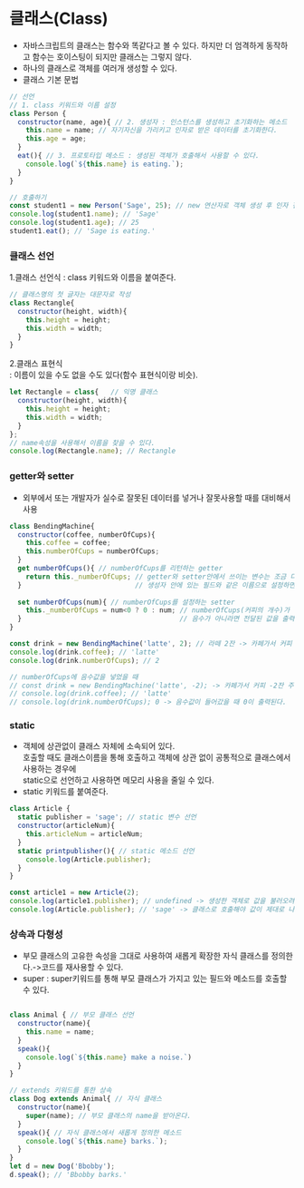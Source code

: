 # 클래스(Class)  
- 자바스크립트의 클래스는 함수와 똑같다고 볼 수 있다. 하지만 더 엄격하게 동작하고 함수는 호이스팅이 되지만 클래스는 그렇지 않다.  
- 하나의 클래스로 객체를 여러개 생성할 수 있다.
- 클래스 기본 문법  
```javascript  
// 선언
// 1. class 키워드와 이름 설정
class Person {
  constructor(name, age){ // 2. 생성자 : 인스턴스를 생성하고 초기화하는 메소드
    this.name = name; // 자기자신을 가리키고 인자로 받은 데이터를 초기화한다.
    this.age = age;
  }
  eat(){ // 3. 프로토타입 메소드 : 생성된 객체가 호출해서 사용할 수 있다.
    console.log(`${this.name} is eating.`);
  }
}

// 호출하기
const student1 = new Person('Sage', 25); // new 연산자로 객체 생성 후 인자 전달
console.log(student1.name); // 'Sage'
console.log(student1.age); // 25
student1.eat(); // 'Sage is eating.'
```  
### 클래스 선언  
1.클래스 선언식
  : class 키워드와 이름을 붙여준다.  
```javascript  
// 클래스명의 첫 글자는 대문자로 작성  
class Rectangle{
  constructor(height, width){
    this.height = height;
    this.width = width;
  }
}
```  
2.클래스 표현식  
  : 이름이 있을 수도 없을 수도 있다(함수 표현식이랑 비슷).  
```javascript  
let Rectangle = class{   // 익명 클래스
  constructor(height, width){
    this.height = height;
    this.width = width;
  }
};
// name속성을 사용해서 이름을 찾을 수 있다.
console.log(Rectangle.name); // Rectangle
```  
### getter와 setter  
- 외부에서 또는 개발자가 실수로 잘못된 데이터를 넣거나 잘못사용할 때를 대비해서 사용
```javascript  
class BendingMachine{
  constructor(coffee, numberOfCups){
    this.coffee = coffee;
    this.numberOfCups = numberOfCups;
  }
  get numberOfCups(){ // numberOfCups를 리턴하는 getter
    return this._numberOfCups; // getter와 setter안에서 쓰이는 변수는 조금 다르게 지어줘야한다.
  }                            // 생성자 안에 있는 필드와 같은 이름으로 설정하면 콜 스택이 초과된다.
  
  set numberOfCups(num){ // numberOfCups를 설정하는 setter
    this._numberOfCups = num<0 ? 0 : num; // numberOfCups(커피의 개수)가 음수일 때 지정한 수 0으로 출력하게 한다.
  }                                       // 음수가 아니라면 전달된 값을 출력한다.
}

const drink = new BendingMachine('latte', 2); // 라떼 2잔 -> 카페가서 커피 -2잔 주문 안 함. 음수값이 들어가는게 말이 안 됨
console.log(drink.coffee); // 'latte'
console.log(drink.numberOfCups); // 2

// numberOfCups에 음수값을 넣었을 때
// const drink = new BendingMachine('latte', -2); -> 카페가서 커피 -2잔 주문 안 함. 음수값이 들어가는게 말이 안 됨
// console.log(drink.coffee); // 'latte'
// console.log(drink.numberOfCups); 0 -> 음수값이 들어갔을 때 0이 출력된다. 
```  
### static  
- 객체에 상관없이 클래스 자체에 소속되어 있다.  
  호출할 때도 클래스이름을 통해 호출하고 객체에 상관 없이 공통적으로 클래스에서 사용하는 경우에  
  static으로 선언하고 사용하면 메모리 사용을 줄일 수 있다.  
- static 키워드를 붙여준다.
```javascript  
class Article {
  static publisher = 'sage'; // static 변수 선언
  constructor(articleNum){ 
    this.articleNum = articleNum;
  }
  static printpublisher(){ // static 메소드 선언  
    console.log(Article.publisher); 
  }
}

const article1 = new Article(2); 
console.log(article1.publisher); // undefined -> 생성한 객체로 값을 불러오려고 하면 undefined이 출력된다
console.log(Article.publisher); // 'sage' -> 클래스로 호출해야 값이 제대로 나온다.
```  
### 상속과 다형성  
- 부모 클래스의 고유한 속성을 그대로 사용하여 새롭게 확장한 자식 클래스를 정의한다.->코드를 재사용할 수 있다.  
- super : super키워드를 통해 부모 클래스가 가지고 있는 필드와 메소드를 호출할 수 있다.  
```javascript  

class Animal { // 부모 클래스 선언
  constructor(name){
    this.name = name;
  }
  speak(){
    console.log(`${this.name} make a noise.`)
  }
}

// extends 키워드를 통한 상속
class Dog extends Animal{ // 자식 클래스
  constructor(name){
    super(name); // 부모 클래스의 name을 받아온다.
  }
  speak(){ // 자식 클래스에서 새롭게 정의한 메소드
    console.log(`${this.name} barks.`);
  }
}
let d = new Dog('Bbobby');
d.speak(); // 'Bbobby barks.'
```  

